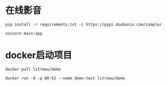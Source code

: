 # 在线影音

`pip install -r requirements.txt -i https://pypi.doubanio.com/simple/`

`uvicorn main:app`

# docker启动项目

`docker pull litrewu/demo`

`docker run -d -p 80:52 --name demo-test litrewu/demo`
